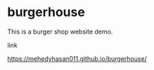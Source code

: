 # burgerhouse
This is a burger shop website demo.


link 

https://mehedyhasan011.github.io/burgerhouse/

